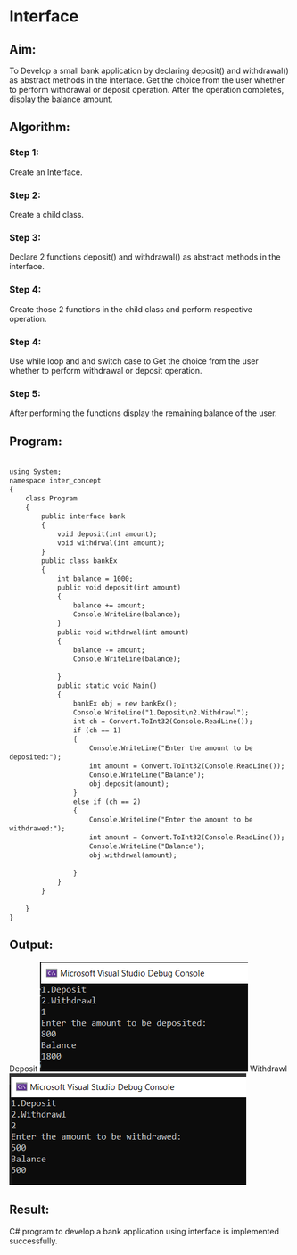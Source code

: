 # Interface

## Aim:
To Develop a small bank application by declaring deposit() and withdrawal() as abstract methods in the interface. Get the choice from the user whether to perform withdrawal or deposit operation. After the operation completes, display the balance amount.


## Algorithm:
### Step 1:
Create an Interface.

### Step 2:
Create a child class.

### Step 3:
Declare 2 functions deposit() and withdrawal() as abstract methods in the interface.

### Step 4:
Create those 2 functions in the child class and perform respective operation.

### Step 4:
Use while loop and and switch case to Get the choice from the user whether to perform withdrawal or deposit operation.

### Step 5:
After performing the functions display the remaining balance of the user.


## Program:
```

using System;
namespace inter_concept
{
    class Program
    {
        public interface bank
        {
            void deposit(int amount);
            void withdrwal(int amount);
        }
        public class bankEx
        {
            int balance = 1000;
            public void deposit(int amount)
            {
                balance += amount;
                Console.WriteLine(balance);
            }
            public void withdrwal(int amount)
            {
                balance -= amount;
                Console.WriteLine(balance);

            }
            public static void Main()
            {
                bankEx obj = new bankEx();
                Console.WriteLine("1.Deposit\n2.Withdrawl");
                int ch = Convert.ToInt32(Console.ReadLine());
                if (ch == 1)
                {
                    Console.WriteLine("Enter the amount to be deposited:");
                    int amount = Convert.ToInt32(Console.ReadLine());
                    Console.WriteLine("Balance");
                    obj.deposit(amount);
                }
                else if (ch == 2)
                {
                    Console.WriteLine("Enter the amount to be withdrawed:");
                    int amount = Convert.ToInt32(Console.ReadLine());
                    Console.WriteLine("Balance");
                    obj.withdrwal(amount);

                }
            }
        }

    }
}

```


## Output:
Deposit
![output](outdep.png)
Withdrawl
![output](outwith.png)

## Result:
C# program to develop a bank application using interface is implemented successfully.
